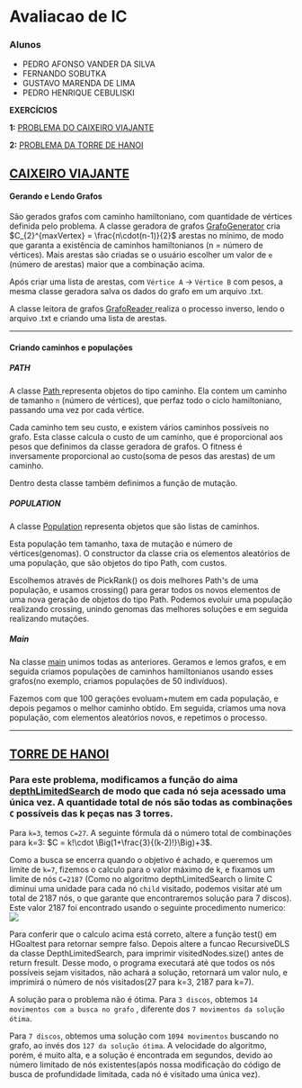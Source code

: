 # Avaliacao de IC
### Alunos

- PEDRO AFONSO VANDER DA SILVA
- FERNANDO SOBUTKA
- GUSTAVO MARENDA DE LIMA
- PEDRO HENRIQUE CEBULISKI

**EXERCÍCIOS**

**1:** [PROBLEMA DO CAIXEIRO  VIAJANTE](#pcv)

**2:** [PROBLEMA DA TORRE DE HANOI](#hanoi)
<br/>
## <a href="https://github.com/CarllosOutside/AvaliacaoIC/tree/main/src/main/java/com/mycompany/avaliacaoic/problema1">CAIXEIRO VIAJANTE</a> <a name="pcv"></a>

#### Gerando e Lendo Grafos

São gerados grafos com caminho hamiltoniano, com quantidade de vértices definida pelo problema. A classe geradora de grafos <a href="https://github.com/CarllosOutside/AvaliacaoIC/blob/main/src/main/java/com/mycompany/avaliacaoic/problema1/pt1Grafo/GrafoGenerator.java">GrafoGenerator</a> cria $C_{2}^{maxVertex} = \frac{n\cdot(n-1)}{2}$ arestas no mínimo, de modo que garanta a existência de caminhos hamiltonianos (n = número de vértices).
Mais arestas são criadas se o usuário escolher um valor de `e` (número de arestas) maior que a combinação acima.

Após criar uma lista de arestas, com `Vértice A` $\rightarrow$ `Vértice B` com pesos, a mesma classe geradora salva os dados do grafo em um arquivo .txt.

A classe leitora de grafos <a href="https://github.com/CarllosOutside/AvaliacaoIC/blob/main/src/main/java/com/mycompany/avaliacaoic/problema1/pt1Grafo/GrafoReader.java"> GrafoReader </a> realiza o processo inverso, lendo o arquivo .txt e criando uma lista de arestas.

---

#### Criando caminhos e populações

##### PATH

A classe <a href="https://github.com/CarllosOutside/AvaliacaoIC/blob/main/src/main/java/com/mycompany/avaliacaoic/problema1/pt2PCV/Path.java"> Path </a> representa objetos do tipo caminho. Ela contem um caminho de tamanho `n` (número de vértices), que perfaz todo o ciclo hamiltoniano, passando uma vez por cada vértice.

Cada caminho tem seu custo, e existem vários caminhos possíveis no grafo. Esta classe calcula o custo de um caminho, que é proporcional aos pesos que definimos da classe geradora de grafos. O fitness é inversamente proporcional ao custo(soma de pesos das arestas) de um caminho.

Dentro desta classe também definimos a função de mutação.

##### POPULATION

A classe <a href="https://github.com/CarllosOutside/AvaliacaoIC/blob/main/src/main/java/com/mycompany/avaliacaoic/problema1/pt2PCV/Population.java">Population</a> representa objetos que são listas de caminhos.

Esta população tem tamanho, taxa de mutação e número de vértices(genomas). O constructor da classe cria os elementos aleatórios de uma população, que são objetos do tipo Path, com custos.

Escolhemos através de PickRank() os dois melhores Path's de uma população, e usamos crossing() para gerar todos os novos elementos de uma nova geração de objetos do tipo Path.
Podemos evoluir uma população realizando crossing, unindo genomas das melhores soluções e em seguida realizando mutações.

##### Main

Na classe <a href="https://github.com/CarllosOutside/AvaliacaoIC/blob/main/src/main/java/com/mycompany/avaliacaoic/problema1/pt2PCV/Main.java">main</a> unimos todas as anteriores. Geramos e lemos grafos, e em seguida criamos populações de caminhos hamiltonianos usando esses grafos(no exemplo, criamos populações de 50 indivíduos). 

Fazemos com que 100 gerações evoluam+mutem em cada população, e depois pegamos o melhor caminho obtido. Em seguida, criamos uma nova população, com elementos aleatórios novos, e repetimos o processo.

------
## <a href="https://github.com/CarllosOutside/AvaliacaoIC/tree/main/src/main/java/com/mycompany/avaliacaoic/problema2Hanoi">TORRE DE HANOI</a> <a name="hanoi"></a>

### Para este problema, modificamos a função do aima <a href="https://github.com/CarllosOutside/AvaliacaoIC/blob/main/src/main/java/aima/core/search/uninformed/DepthLimitedSearch.java"> depthLimitedSearch</a> de modo que cada nó seja acessado uma única vez. A quantidade total de nós são todas as combinações `C` possíveis das k peças nas 3 torres.

Para `k=3`, temos `C=27`. A seguinte fórmula dá o número total de combinações para k=3: $C = k!\cdot \Big(1+\frac{3}{(k-2)!}\Big)+3$.

Como a busca se encerra quando o objetivo é achado, e queremos um limite de `k=7`, fizemos o calculo para o valor máximo de k, e fixamos um limite de nós `C=2187` (Como no algoritmo depthLimitedSearch o limite C diminui uma unidade para cada nó `child` visitado, podemos visitar até um total de 2187 nós, o que garante que encontraremos solução para 7 discos).
Este valor 2187 foi encontrado usando o seguinte procedimento numerico: ![](https://i.ibb.co/hKL1jn8/hanoi7disks.jpg)

Para conferir que o calculo acima está correto, altere a função test() em HGoaltest para retornar sempre falso. Depois altere a funcao RecursiveDLS da classe DepthLimitedSearch, para imprimir visitedNodes.size() antes de return fresult. Desse modo, o programa executará até que todos os nós possíveis sejam visitados, não achará a solução, retornará um valor nulo, e imprimirá o número de nós visitados(27 para k=3, 2187 para k=7). 

A solução para o problema não é ótima. Para `3 discos`, obtemos `14 movimentos com a busca no grafo` , diferente dos `7 movimentos da solução ótima`. 

Para `7 discos`, obtemos uma solução com `1094 movimentos` buscando no grafo, ao invés dos `127 da solução ótima`. A velocidade do algoritmo, porém, é muito alta, e a solução é encontrada em segundos, devido ao número limitado de nós existentes(após nossa modificação do código de busca de profundidade limitada, cada nó é visitado uma única vez).

